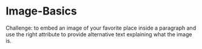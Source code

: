 # Image-Basics

Challenge: to embed an image of your favorite place inside a paragraph and use the right attribute to provide alternative text explaining what the image is.
